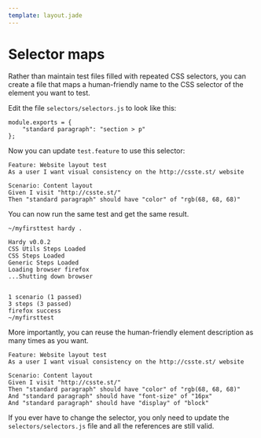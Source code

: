 ```yaml
---
template: layout.jade
---
```


# Selector maps

Rather than maintain test files filled with repeated CSS selectors, you can create a file that maps a human-friendly name to the CSS selector of the element you want to test.

Edit the file `selectors/selectors.js` to look like this:

    module.exports = {
		"standard paragraph": "section > p"
	};

Now you can update `test.feature` to use this selector:

    Feature: Website layout test
    As a user I want visual consistency on the http://csste.st/ website

	Scenario: Content layout
	Given I visit "http://csste.st/"
	Then "standard paragraph" should have "color" of "rgb(68, 68, 68)"

You can now run the same test and get the same result.

<pre><code><span>~/myfirsttest</span> hardy .

Hardy v0.0.2
CSS Utils Steps Loaded
CSS Steps Loaded
Generic Steps Loaded
Loading browser firefox
...Shutting down browser


1 scenario (1 passed)
3 steps (3 passed)
firefox success
<span>~/myfirsttest</span></code></pre>

More importantly, you can reuse the human-friendly element description as many times as you want.

    Feature: Website layout test
	As a user I want visual consistency on the http://csste.st/ website

	Scenario: Content layout
	Given I visit "http://csste.st/"
	Then "standard paragraph" should have "color" of "rgb(68, 68, 68)"
	And "standard paragraph" should have "font-size" of "16px"
	And "standard paragraph" should have "display" of "block"

If you ever have to change the selector, you only need to update the `selectors/selectors.js` file and all the references are still valid.